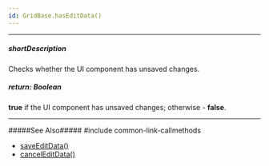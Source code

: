 ```yaml
---
id: GridBase.hasEditData()
---
```

---
##### shortDescription
Checks whether the UI component has unsaved changes.

##### return: Boolean
**true** if the UI component has unsaved changes; otherwise - **false**.

---
#####See Also#####
#include common-link-callmethods
- [saveEditData()](/api-reference/10%20UI%20Components/GridBase/3%20Methods/saveEditData().md '{basewidgetpath}/Methods/#saveEditData')
- [cancelEditData()](/api-reference/10%20UI%20Components/GridBase/3%20Methods/cancelEditData().md '{basewidgetpath}/Methods/#cancelEditData')